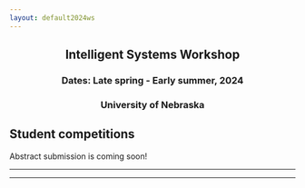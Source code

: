 ```yaml
---
layout: default2024ws
---
```


<h2 align="center">Intelligent Systems Workshop</h2>
<h3 align="center">Dates: Late spring - Early summer, 2024</h3>
<h3 align="center">University of Nebraska</h3>

## Student competitions
Abstract submission is coming soon!

<!--
Abstract submission is open now through ?? ??, 2024 for the student poster and lightning talk competitions at the IS workshop!

### Call for Abstracts for the Student Talks and Poster Competition  

As part of the workshop, we are pleased to announce that <b>students</b> will have the unique opportunity to present their research in the form of <b>5-minute lightning talks</b> or <b>posters</b>. The research topics must fall under the category of air and space intelligent systems.

This is a wonderful chance for students to showcase their work, enhance their technical presentation skills, and network with peers in academia, industry, and government. Additionally, students will have the chance to win <b>cash awards!</b>

### How to apply
Submissions are now closed, thank you!
-->

<!-- Students can submit their abstracts via the following submission portal: [here]</a> -->

<!--
### Important Dates: 
1. Abstract Submission: ?? ??, 2024 8 PM EST
2. Abstract Selection Notification: ?? ??, 2024
3. Final Presentation Submission: ?? ??, 2024

### Questions
If you have any questions regarding the student session, please feel free to reach out to ?? (??) or the workshop chair, ?? (??).-->

<!-- (old text)
### Prizes
First Place: $???
Second Place: $???
Third Place: $???
(old text) -->

* * *
* * *

<!-- --end-of-page-- -->
